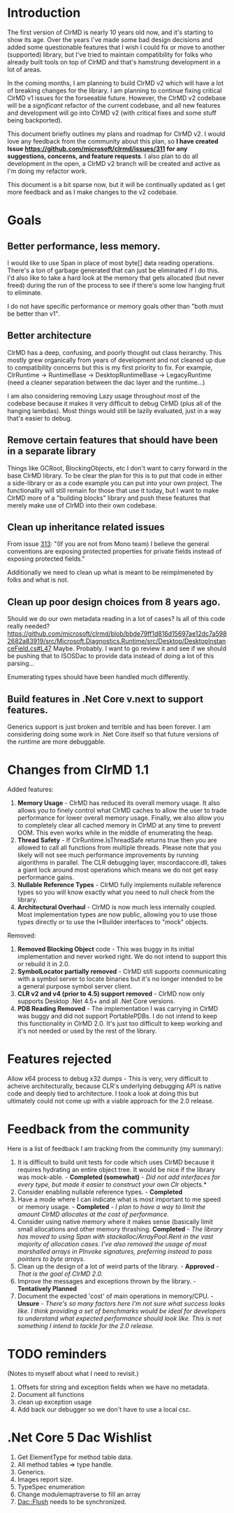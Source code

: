 # Introduction

The first version of ClrMD is nearly 10 years old now, and it's starting to show its age.  Over the years I've made some bad design decisions and added some questionable features that I wish I could fix or move to another (supported) library, but I've tried to maintain compatibility for folks who already built tools on top of ClrMD and that's hamstrung development in a lot of areas.

In the coming months, I am planning to build ClrMD v2 which will have a lot of breaking changes for the library.  I am planning to continue fixing critical ClrMD v1 issues for the forseeable future.  However, the ClrMD v2 codebase will be a *significant* refactor of the current codebase, and all new features and development will go into ClrMD v2 (with critical fixes and some stuff being backported).

This document briefly outlines my plans and roadmap for ClrMD v2.  I would love any feedback from the community about this plan, so **I have created Issue https://github.com/microsoft/clrmd/issues/311 for any suggestions, concerns, and feature requests**.  I also plan to do all development in the open, a ClrMD v2 branch will be created and active as I'm doing my refactor work.

This document is a bit sparse now, but it will be continually updated as I get more feedback and as I make changes to the v2 codebase.

# Goals

## Better performance, less memory.

I would like to use Span<T> in place of most byte[] data reading operations.  There's a ton of garbage generated that can just be eliminated if I do this.  I'd also like to take a hard look at the memory that gets allocated (but never freed) during the run of the process to see if there's some low hanging fruit to eliminate.

I do not have specific performance or memory goals other than "both must be better than v1".

## Better architecture

ClrMD has a deep, confusing, and poorly thought out class heirarchy.  This mostly grew organically from years of development and not cleaned up due to compatibility concerns but this is my first priority to fix.  For example, ClrRuntime -> RuntimeBase -> DesktopRuntimeBase -> LegacyRuntime (need a cleaner separation between the dac layer and the runtime...)

I am also considering removing Lazy<T> usage throughout most of the codebase because it makes it very difficult to debug ClrMD (plus all of the hanging lambdas).  Most things would still be lazily evaluated, just in a way that's easier to debug.

## Remove certain features that should have been in a separate library

Things like GCRoot, BlockingObjects, etc I don't want to carry forward in the base ClrMD library.  To be clear the plan for this is to put that code in either a side-library or as a code example you can put into your own project.  The functionality will still remain for those that use it today, but I want to make ClrMD more of a "building blocks" library and push these features that merely make use of ClrMD into their own codebase.

## Clean up inheritance related issues

From issue [313](https://github.com/microsoft/clrmd/issues/313): "(If you are not from Mono team) I believe the general conventions are exposing protected properties for private fields instead of exposing protected fields."

Additionally we need to clean up what is meant to be reimplmeneted by folks and what is not.

## Clean up poor design choices from 8 years ago.

Should we do our own metadata reading in a lot of cases?  Is all of this code really needed?  https://github.com/microsoft/clrmd/blob/bbde79ff1d816d15697ae12dc7a5982682a83919/src/Microsoft.Diagnostics.Runtime/src/Desktop/DesktopInstanceField.cs#L47  Maybe.  Probably.  I want to go review it and see if we should be pushing that to ISOSDac to provide data instead of doing a lot of this parsing...

Enumerating types should have been handled much differently.

## Build features in .Net Core v.next to support features.

Generics support is just broken and terrible and has been forever.  I am considering doing some work in .Net Core itself so that future versions of the runtime are more debuggable.



# Changes from ClrMD 1.1

Added features:

1.  **Memory Usage** - ClrMD has reduced its overall memory usage.  It also allows you to finely control what ClrMD caches to allow the user to trade performance for lower overall memory usage.  Finally, we also allow you to completely clear all cached memory in ClrMD at any time to prevent OOM.  This even works while in the middle of enumerating the heap.
2.  **Thread Safety** - If ClrRuntime.IsThreadSafe returns true then you are allowed to call all functions from multiple threads.  Please note that you likely will not see much performance improvements by running algorithms in parallel.  The CLR debugging layer, mscordaccore.dll, takes a giant lock around most operations which means we do not get easy performance gains.
3.  **Nullable Reference Types** - ClrMD fully implements nullable reference types so you will know exactly what you need to null check from the library.
4.  **Architectural Overhaul** - ClrMD is now much less internally coupled.  Most implementation types are now public, allowing you to use those types directly or to use the I\*Builder interfaces to "mock" objects.

Removed:

1. **Removed Blocking Object** code - This was buggy in its initial implementation and never worked right.  We do not intend to support this or rebuild it in 2.0.
2. **SymbolLocator partially removed** - ClrMD still supports communicating with a symbol server to locate binaries but it's no longer intended to be a general purpose symbol server client.
3. **CLR v2 and v4 (prior to 4.5) support removed** - ClrMD now only supports Desktop .Net 4.5+ and all .Net Core versions.
4. **PDB Reading Removed** - The implementation I was carrying in ClrMD was buggy and did not support PortablePDBs.  I do not intend to keep this functionality in ClrMD 2.0.  It's just too difficult to keep working and it's not needed or used by the rest of the library.

# Features rejected

Allow x64 process to debug x32 dumps - This is very, very difficult to acheive architecturally, because CLR's underlying debugging API is native code and deeply tied to architecture.  I took a look at doing this but ultimately could not come up with a viable approach for the 2.0 release.

# Feedback from the community

Here is a list of feedback I am tracking from the community (my summary):

1.  It is difficult to build unit tests for code which uses ClrMD because it requires hydrating an entire object tree.  It would be nice if the library was mock-able. - **Completed (somewhat)** - *Did not add interfaces for every type, but made it easier to construct your own Clr* objects.*
2.  Consider enabling nullable reference types. - **Completed**
3.  Have a mode where I can indicate what is most important to me speed or memory usage. - **Completed** - *I plan to have a way to limit the amount ClrMD allocates at the cost of performance.*
4.  Consider using native memory where it makes sense (basically limit small allocations and other memory thrashing.  **Completed** - *The library has moved to using Span with stackalloc/ArrayPool.Rent in the vast majority of allocation cases.  I've also removed the usage of most marshalled arrays in PInvoke signatures, preferring instead to pass pointers to byte arrays.*
5.  Clean up the design of a lot of weird parts of the library.  - **Approved** - *That is the goal of ClrMD 2.0.*
6.  Improve the messages and exceptions thrown by the library. - **Tentatively Planned**
7.  Document the expected 'cost' of main operations in memory/CPU.  - **Unsure** - *There's so many factors here I'm not sure what success looks like.  I think providing a set of benchmarks would be ideal for developers to understand what expected performance should look like.  This is not something I intend to tackle for the 2.0 release.*

# TODO reminders

(Notes to myself about what I need to revisit.)

1.  Offsets for string and exception fields when we have no metadata.
2.  Document all functions
3.  clean up exception usage
4.  Add back our debugger so we don't have to use a local csc.

# .Net Core 5 Dac Wishlist

1. Get ElementType for method table data.
2. All method tables => type handle.
3. Generics.
4. Images report size.
5. TypeSpec enumeration
6. Change modulemaptraverse to fill an array
7. [Dac::Flush](https://github.com/dotnet/runtime/blob/master/src/coreclr/src/debug/daccess/daccess.cpp#L2002) needs to be synchronized.
